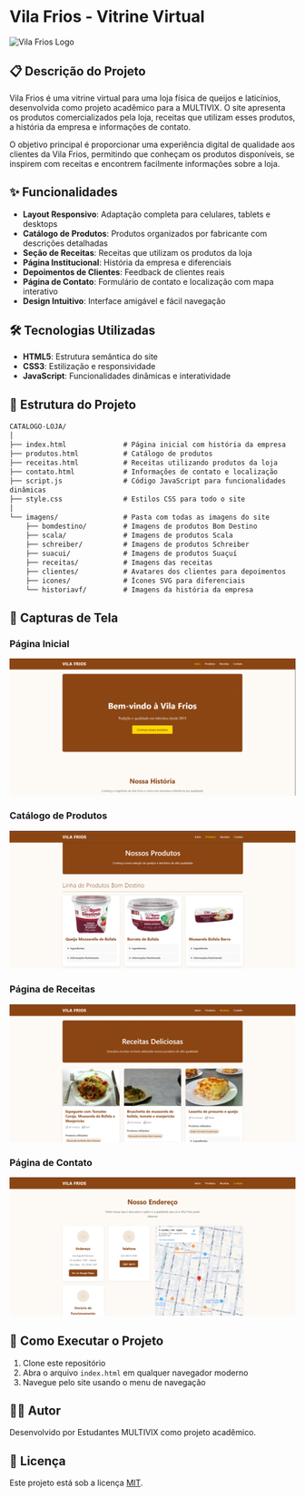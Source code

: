 # Vila Frios - Vitrine Virtual

![Vila Frios Logo](imagens/logo.png)

## 📋 Descrição do Projeto

Vila Frios é uma vitrine virtual para uma loja física de queijos e laticínios, desenvolvida como projeto acadêmico para a MULTIVIX. O site apresenta os produtos comercializados pela loja, receitas que utilizam esses produtos, a história da empresa e informações de contato.

O objetivo principal é proporcionar uma experiência digital de qualidade aos clientes da Vila Frios, permitindo que conheçam os produtos disponíveis, se inspirem com receitas e encontrem facilmente informações sobre a loja.

## ✨ Funcionalidades

- **Layout Responsivo**: Adaptação completa para celulares, tablets e desktops
- **Catálogo de Produtos**: Produtos organizados por fabricante com descrições detalhadas
- **Seção de Receitas**: Receitas que utilizam os produtos da loja
- **Página Institucional**: História da empresa e diferenciais
- **Depoimentos de Clientes**: Feedback de clientes reais
- **Página de Contato**: Formulário de contato e localização com mapa interativo
- **Design Intuitivo**: Interface amigável e fácil navegação

## 🛠️ Tecnologias Utilizadas

- **HTML5**: Estrutura semântica do site
- **CSS3**: Estilização e responsividade
- **JavaScript**: Funcionalidades dinâmicas e interatividade

## 📁 Estrutura do Projeto

```
CATALOGO-LOJA/
│
├── index.html              # Página inicial com história da empresa
├── produtos.html           # Catálogo de produtos
├── receitas.html           # Receitas utilizando produtos da loja
├── contato.html            # Informações de contato e localização
├── script.js               # Código JavaScript para funcionalidades dinâmicas
├── style.css               # Estilos CSS para todo o site
│
└── imagens/                # Pasta com todas as imagens do site
    ├── bomdestino/         # Imagens de produtos Bom Destino
    ├── scala/              # Imagens de produtos Scala
    ├── schreiber/          # Imagens de produtos Schreiber
    ├── suacui/             # Imagens de produtos Suaçuí
    ├── receitas/           # Imagens das receitas
    ├── clientes/           # Avatares dos clientes para depoimentos
    ├── icones/             # Ícones SVG para diferenciais
    └── historiavf/         # Imagens da história da empresa
```

## 📸 Capturas de Tela

### Página Inicial
![Página Inicial](Imagens/screenshots/home.png)

### Catálogo de Produtos
![Catálogo de Produtos](Imagens/screenshots/produtos.png)

### Página de Receitas
![Página de Receitas](Imagens/screenshots/receitas.png)

### Página de Contato
![Página de Contato](Imagens/screenshots/contato.png)

## 🚀 Como Executar o Projeto

1. Clone este repositório
2. Abra o arquivo `index.html` em qualquer navegador moderno
3. Navegue pelo site usando o menu de navegação

## 👨‍💻 Autor

Desenvolvido por Estudantes MULTIVIX como projeto acadêmico.

## 📄 Licença

Este projeto está sob a licença [MIT](LICENSE).
